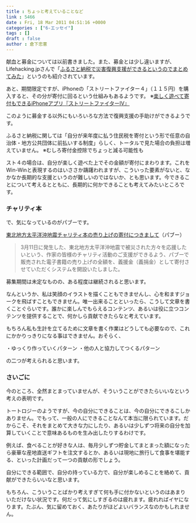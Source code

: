 ```yaml
---
title : ちょっと考えていることなど
link : 5466
date : Fri, 18 Mar 2011 04:51:16 +0000
categories : ["6-エッセイ"]
tags : []
draft : false
author : 倉下忠憲
---
```


献血と募金については以前書きました。また、募金とは少し違いますが、Lifehacking.jpさんで「<a href="http://lifehacking.jp/2011/03/furusato/">ふるさと納税で災害復興支援ができるというのでまとめてみた</a>」というのも紹介されています。

あと、期間限定ですが、iPhoneの「ストリートファイター４」（１１５円）を購入すると、その分が寄付に回るという仕組みもあるようです。
※<a href="http://www.spotlight-news.net/news_d5AXdBAPZ4.html">楽しく遊べて寄付もできるiPhoneアプリ『ストリートファイターIV』</a>

このように募金する以外にもいろいろな方法で復興支援の手助けができるようです。

ふるさと納税に関しては「自分が来年度に払う住民税を寄付という形で任意の自治体・地方公共団体に前払いする制度」らしく、トータルで見た場合の負担は増えていません。
※むしろ寄付金控除でちょっと減る可能性も

スト４の場合は、自分が楽しく遊べた上でその金額が寄付にまわります。これをWin-Winと表現するのはいささか躊躇われますが、こういった要素がないと、なかなか長期的な支援というのが難しいのではないか、とも思います。今できることについて考えるとともに、長期的に何かできることも考えてみたいところです。

<h3>チャリティ本</h3>
で、気になっているのがパブーです。

<a href="http://p.booklog.jp/book/385/page/284132/">東北地方太平洋沖地震チャリティ本の売り上げの寄付につきまして</a>（パブー）

<blockquote>
3月11日に発生した、東北地方太平洋沖地震で被災された方々を応援したいという、作家の皆様のチャリティ活動のご支援ができるよう、パブーで販売された電子書籍の売り上げの全額を、義援金（義捐金）として寄付させていただくシステムを開設いたしました。
</blockquote>

募集期間は未定なものの、ある程度は継続されると思います。

なんというか、私は笑顔のイラストを描くこともできませんし、心を和ますジョークを飛ばすこともできません。唯一出来ることといったら、こうして文章を書くことぐらいです。誰かに楽しんでもらえるコンテンツ、あるいは役に立つコンテンツを提供することで、何かしら貢献できたらなと考えています。

もちろん私も生計を立てるために文章を書く作業はどうしても必要なので、これにかかりっきりになる事はできません。おそらく、

・ゆっくり作っていくパターン
・他の人と協力してつくるパターン

の二つが考えられると思います。

<h3>さいごに</h3>
今のところ、全然まとまっていませんが、そういうことができたらいいなという考えの表明です。

トートロジーのようですが、今の自分にできることは、今の自分にできるこしかありません。でもって、一般の人にできることなんて本当に限られています。だからこそ、それをまとめて大きな力にしたり、あるいは少しずつ将来の自分を加算していくことで意味あるものを生み出したりするわけです。

例えば、食べることが好きな人は、毎月少しずつ貯金してまとまった額になったら豪華な産地直送ギフトを注文するとか、あるいは現地に旅行して食事を堪能する、といった計画だって一つの貢献の形でしょう。

自分にできる範囲で、自分の持っている力で、自分が楽しめることを絡めて、貢献ができたらいいなと思います。

もちろん、こういうことばかり考えすぎて何も手に付かないというのはあまりいただけない状況です。何だって気にしすぎるのは疲れます。疲れればイヤになります。たぶん、気に留めておく、あたりがほどよいバランスなのかもしれません。